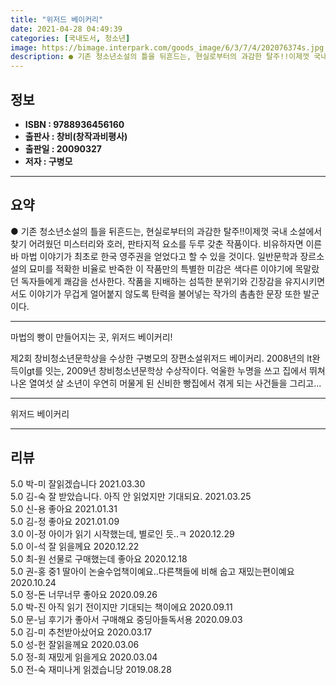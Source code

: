 ```yaml
---
title: "위저드 베이커리"
date: 2021-04-28 04:49:39
categories: [국내도서, 청소년]
image: https://bimage.interpark.com/goods_image/6/3/7/4/202076374s.jpg
description: ● 기존 청소년소설의 틀을 뒤흔드는, 현실로부터의 과감한 탈주!!이제껏 국내 소설에서 찾기 어려웠던 미스터리와 호러, 판타지적 요소를 두루 갖춘 작품이다. 비유하자면 이른바 마법 이야기가 최초로 한국 영주권을 얻었다고 할 수 있을 것이다. 일반문학과 장르소설의 묘미를 적확한 비율로 반
---
```


## **정보**

- **ISBN : 9788936456160**
- **출판사 : 창비(창작과비평사)**
- **출판일 : 20090327**
- **저자 : 구병모**

------



## **요약**

●  기존 청소년소설의 틀을 뒤흔드는, 현실로부터의 과감한 탈주!!이제껏 국내 소설에서 찾기 어려웠던 미스터리와 호러, 판타지적 요소를 두루 갖춘 작품이다. 비유하자면 이른바 마법 이야기가 최초로 한국 영주권을 얻었다고 할 수 있을 것이다. 일반문학과 장르소설의 묘미를 적확한 비율로 반죽한 이 작품만의 특별한 미감은 색다른 이야기에 목말랐던 독자들에게 쾌감을 선사한다. 작품을 지배하는 섬뜩한 분위기와 긴장감을 유지시키면서도 이야기가 무겁게 얼어붙지 않도록 탄력을 불어넣는 작가의 촘촘한 문장 또한 발군이다.

------

마법의 빵이 만들어지는 곳, 위저드 베이커리!

제2회 창비청소년문학상을 수상한 구병모의 장편소설위저드 베이커리. 2008년의 lt완득이gt를 잇는, 2009년 창비청소년문학상 수상작이다. 억울한 누명을 쓰고 집에서 뛰쳐나온 열여섯 살 소년이 우연히 머물게 된 신비한 빵집에서 겪게 되는 사건들을 그리고... 

------


위저드 베이커리 

------


## **리뷰** 

5.0 박-미 잘읽겠습니다 2021.03.30 <br/>5.0 김-숙 잘 받았습니다. 아직 안 읽었지만 기대되요. 2021.03.25 <br/>5.0 신-용 좋아요 2021.01.31 <br/>5.0 김-정 좋아요  2021.01.09 <br/>3.0 이-정 아이가 읽기 시작했는데, 별로인 듯..ㅋ 2020.12.29 <br/>5.0 이-석 잘 읽을께요 2020.12.22 <br/>5.0 최-원 선물로 구매했는데 좋아요 2020.12.18 <br/>5.0 권-홍 중1  딸아이 논술수업책이예요..다른책들에 비해 숩고 재밌는편이예요 2020.10.24 <br/>5.0 정-돈 너무너무 좋아요 2020.09.26 <br/>5.0 박-진 아직 읽기 전이지만 기대되는 책이에요 2020.09.11 <br/>5.0 문-님 후기가 좋아서 구매해요 중딩아들독서용 2020.09.03 <br/>5.0 김-미 추천받아샀어요 2020.03.17 <br/>5.0 성-헌 잘읽을께요 2020.03.06 <br/>5.0 정-희 재밌게 읽을게요 2020.03.04 <br/>5.0 전-숙 재미나게 읽겠습니당 2019.08.28 <br/>